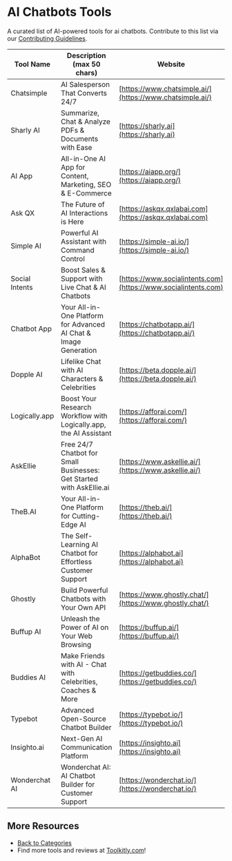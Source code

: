 # AI Chatbots Tools

A curated list of AI-powered tools for ai chatbots. Contribute to this list via our [Contributing Guidelines](../CONTRIBUTING.md).

| Tool Name | Description (max 50 chars) | Website |
|-----------|----------------------------|---------|
| Chatsimple | AI Salesperson That Converts 24/7 | [https://www.chatsimple.ai/](https://www.chatsimple.ai/) |
| Sharly AI | Summarize, Chat & Analyze PDFs & Documents with Ease | [https://sharly.ai](https://sharly.ai) |
| AI App | All-in-One AI App for Content, Marketing, SEO & E-Commerce | [https://aiapp.org/](https://aiapp.org/) |
| Ask QX | The Future of AI Interactions is Here | [https://askqx.qxlabai.com](https://askqx.qxlabai.com) |
| Simple AI | Powerful AI Assistant with Command Control | [https://simple-ai.io/](https://simple-ai.io/) |
| Social Intents | Boost Sales & Support with Live Chat & AI Chatbots | [https://www.socialintents.com](https://www.socialintents.com) |
| Chatbot App | Your All-in-One Platform for Advanced AI Chat & Image Generation | [https://chatbotapp.ai/](https://chatbotapp.ai/) |
| Dopple AI | Lifelike Chat with AI Characters & Celebrities | [https://beta.dopple.ai/](https://beta.dopple.ai/) |
| Logically.app | Boost Your Research Workflow with Logically.app, the AI Assistant | [https://afforai.com/](https://afforai.com/) |
| AskEllie | Free 24/7 Chatbot for Small Businesses: Get Started with AskEllie.ai | [https://www.askellie.ai/](https://www.askellie.ai/) |
| TheB.AI | Your All-in-One Platform for Cutting-Edge AI | [https://theb.ai/](https://theb.ai/) |
| AlphaBot | The Self-Learning AI Chatbot for Effortless Customer Support | [https://alphabot.ai](https://alphabot.ai) |
| Ghostly | Build Powerful Chatbots with Your Own API | [https://www.ghostly.chat/](https://www.ghostly.chat/) |
| Buffup AI | Unleash the Power of AI on Your Web Browsing | [https://buffup.ai/](https://buffup.ai/) |
| Buddies AI | Make Friends with AI - Chat with Celebrities, Coaches & More | [https://getbuddies.co/](https://getbuddies.co/) |
| Typebot | Advanced Open-Source Chatbot Builder | [https://typebot.io/](https://typebot.io/) |
| Insighto.ai | Next-Gen AI Communication Platform | [https://insighto.ai](https://insighto.ai) |
| Wonderchat AI | Wonderchat AI: AI Chatbot Builder for Customer Support | [https://wonderchat.io/](https://wonderchat.io/) |

## More Resources
- [Back to Categories](https://github.com/ToolkitlyAI/awesome-ai-tools/blob/master/README.md)
- Find more tools and reviews at [Toolkitly.com](https://toolkitly.com)!
